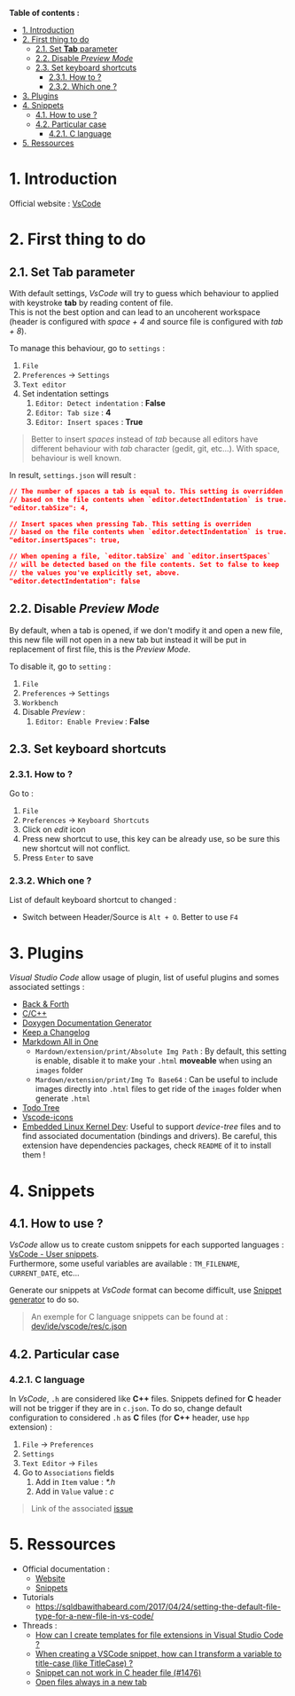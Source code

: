 **Table of contents :**
- [1. Introduction](#1-introduction)
- [2. First thing to do](#2-first-thing-to-do)
  - [2.1. Set **Tab** parameter](#21-set-tab-parameter)
  - [2.2. Disable _Preview Mode_](#22-disable-preview-mode)
  - [2.3. Set keyboard shortcuts](#23-set-keyboard-shortcuts)
    - [2.3.1. How to ?](#231-how-to-)
    - [2.3.2. Which one ?](#232-which-one-)
- [3. Plugins](#3-plugins)
- [4. Snippets](#4-snippets)
  - [4.1. How to use ?](#41-how-to-use-)
  - [4.2. Particular case](#42-particular-case)
    - [4.2.1. C language](#421-c-language)
- [5. Ressources](#5-ressources)

# 1. Introduction

Official website : [VsCode][vscode-official]

# 2. First thing to do

## 2.1. Set **Tab** parameter

With default settings, _VsCode_ will try to guess which behaviour to applied with keystroke **tab** by reading content of file.  
This is not the best option and can lead to an uncoherent workspace (header is configured with _space + 4_ and source file is configured with _tab + 8_).

To manage this behaviour, go to `settings` :
1. `File`
2. `Preferences` -> `Settings`
3. `Text editor`
4. Set indentation settings
   1. `Editor: Detect indentation` : **False**
   2. `Editor: Tab size` : **4**
   3. `Editor: Insert spaces` : **True**

> Better to insert _spaces_ instead of _tab_ because all editors have different behaviour with _tab_ character (gedit, git, etc...). With space, behaviour is well known.

In result, `settings.json` will result :
```json
// The number of spaces a tab is equal to. This setting is overridden
// based on the file contents when `editor.detectIndentation` is true.
"editor.tabSize": 4,

// Insert spaces when pressing Tab. This setting is overriden
// based on the file contents when `editor.detectIndentation` is true.
"editor.insertSpaces": true,

// When opening a file, `editor.tabSize` and `editor.insertSpaces`
// will be detected based on the file contents. Set to false to keep
// the values you've explicitly set, above.
"editor.detectIndentation": false

```

## 2.2. Disable _Preview Mode_

By default, when a tab is opened, if we don't modify it and open a new file, this new file will not open in a new tab but instead it will be put in replacement of first file, this is the _Preview Mode_.

To disable it, go to `setting` :
1. `File`
2. `Preferences` -> `Settings`
3. `Workbench`
4. Disable _Preview_ :
   1. `Editor: Enable Preview` : **False**

## 2.3. Set keyboard shortcuts

### 2.3.1. How to ?

Go to :
1. `File`
2. `Preferences` -> `Keyboard Shortcuts`
3. Click on _edit_ icon
4. Press new shortcut to use, this key can be already use, so be sure this new shortcut will not conflict.
5. Press `Enter` to save

### 2.3.2. Which one ?
List of default keyboard shortcut to changed :
- Switch between Header/Source is `Alt + O`. Better to use `F4`

# 3. Plugins

_Visual Studio Code_ allow usage of plugin, list of useful plugins and somes associated settings :
- [Back & Forth][plugin-back-forth]
- [C/C++][plugin-c-cpp]
- [Doxygen Documentation Generator][plugin-doxygen]
- [Keep a Changelog][plugin-changelog]
- [Markdown All in One][plugin-markdown]
  - `Mardown/extension/print/Absolute Img Path` : By default, this setting is enable, disable it to make your `.html` **moveable** when using an `images` folder
  - `Mardown/extension/print/Img To Base64` : Can be useful to include images directly into `.html` files to get ride of the `images` folder when generate `.html`
- [Todo Tree][plugin-todo-tree]
- [Vscode-icons][plugin-vscode-icons]
- [Embedded Linux Kernel Dev][plugin-kernel-dev]: Useful to support _device-tree_ files and to find associated documentation (bindings and drivers). Be careful, this extension have dependencies packages, check `README` of it to install them !

# 4. Snippets

## 4.1. How to use ?

_VsCode_ allow us to create custom snippets for each supported languages : [VsCode - User snippets][vscode-snippets].  
Furthermore, some useful variables are available : `TM_FILENAME`, `CURRENT_DATE`, etc...

Generate our snippets at _VsCode_ format can become difficult, use [Snippet generator][snippet-generator] to do so.
> An exemple for C language snippets can be found at : [dev/ide/vscode/res/c.json][doc-snippets-c]

## 4.2. Particular case
### 4.2.1. C language

In _VsCode_, `.h` are considered like **C++** files. Snippets defined for **C** header will not be trigger if they are in `c.json`. To do so, change default configuration to considered `.h` as **C** files (for **C++** header, use `hpp` extension) :  
1. `File` -> `Preferences`
2. `Settings`
3. `Text Editor` -> `Files`
4. Go to `Associations` fields
   1. Add in `Item` value : _*.h_
   2. Add in `Value` value : _c_
> Link of the associated [issue][issue-c-headers-not-triggered]

# 5. Ressources

- Official documentation : 
  - [Website][vscode-official]
  - [Snippets][vscode-snippets]
- Tutorials
  - https://sqldbawithabeard.com/2017/04/24/setting-the-default-file-type-for-a-new-file-in-vs-code/
- Threads :
  - [How can I create templates for file extensions in Visual Studio Code ?](https://stackoverflow.com/questions/50571130/how-can-i-create-templates-for-file-extensions-in-visual-studio-code)
  - [When creating a VSCode snippet, how can I transform a variable to title-case (like TitleCase) ?](https://stackoverflow.com/questions/52874954/when-creating-a-vscode-snippet-how-can-i-transform-a-variable-to-title-case-li)
  - [Snippet can not work in C header file (#1476)][issue-c-headers-not-triggered]
  - [Open files always in a new tab](https://stackoverflow.com/questions/38713405/open-files-always-in-a-new-tab)

<!-- Links to this repository -->
[doc-snippets-c]: https://github.com/BOREA-DENTAL/DocumentationsCobra/tree/master/Documentations/Developpement/IDE/VsCode/ressources/c.json

<!-- External links -->
[vscode-official]: https://code.visualstudio.com/
[vscode-snippets]: https://code.visualstudio.com/docs/editor/userdefinedsnippets

[plugin-back-forth]: https://marketplace.visualstudio.com/items?itemName=nick-rudenko.back-n-forth
[plugin-c-cpp]: https://marketplace.visualstudio.com/items?itemName=ms-vscode.cpptools
[plugin-changelog]: https://marketplace.visualstudio.com/items?itemName=RLNT.keep-a-changelog
[plugin-doxygen]: https://marketplace.visualstudio.com/items?itemName=cschlosser.doxdocgen
[plugin-kernel-dev]: https://marketplace.visualstudio.com/items?itemName=microhobby.linuxkerneldev
[plugin-markdown]: https://marketplace.visualstudio.com/items?itemName=yzhang.markdown-all-in-one
[plugin-todo-tree]: https://marketplace.visualstudio.com/items?itemName=Gruntfuggly.todo-tree
[plugin-vscode-icons]: https://marketplace.visualstudio.com/items?itemName=vscode-icons-team.vscode-icons

[snippet-generator]: https://snippet-generator.app/

[issue-c-headers-not-triggered]: https://github.com/Microsoft/vscode-cpptools/issues/1476